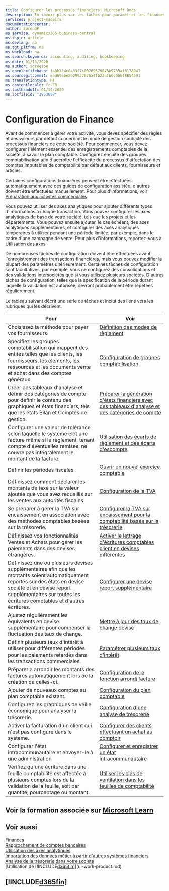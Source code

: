 ```yaml
---
title: Configurer les processus financiers| Microsoft Docs
description: En savoir plus sur les tâches pour paramétrer les finances de votre société afin de les adapter à votre comptabilité ou vos audits.
services: project-madeira
documentationcenter: ''
author: SorenGP
ms.service: dynamics365-business-central
ms.topic: article
ms.devlang: na
ms.tgt_pltfrm: na
ms.workload: na
ms.search.keywords: accounting, auditing, bookkeeping
ms.date: 01/13/2020
ms.author: sgroespe
ms.openlocfilehash: fa8b324c0a63f7c00209579878b9739af8178041
ms.sourcegitcommit: ead69ebe5b29927876a4fb23afb6c066f8854591
ms.translationtype: HT
ms.contentlocale: fr-FR
ms.lasthandoff: 01/14/2020
ms.locfileid: "2953658"
---
```

# <a name="setting-up-finance"></a>Configuration de Finance
Avant de commencer à gérer votre activité, vous devez spécifier des règles et des valeurs par défaut concernant le mode de gestion souhaité des processus financiers de cette société. Pour commencer, vous devez configurer l'élément essentiel des enregistrements comptables de la société, à savoir le plan comptable. Configurez ensuite des groupes comptabilisation afin d'accroître l'efficacité du processus d'affectation des comptes imputables de comptabilité par défaut aux clients, fournisseurs et articles.

Certaines configurations financières peuvent être effectuées automatiquement avec des guides de configuration assistée, d'autres doivent être effectuées manuellement. Pour plus d'informations, voir [Préparation aux activités commerciales](ui-get-ready-business.md).

Vous pouvez utiliser des axes analytiques pour ajouter différents types d'informations à chaque transaction. Vous pouvez configurer les axes analytiques de base de votre société, tels que les projets et les départements. Vous pouvez ensuite ajouter, le cas échéant, des axes analytiques supplémentaires, et configurer des axes analytiques temporaires à utiliser pendant une période limitée, par exemple, dans le cadre d'une campagne de vente. Pour plus d'informations, reportez-vous à [Utilisation des axes](finance-dimensions.md).

De nombreuses tâches de configuration doivent être effectuées avant l'enregistrement des transactions financières, mais vous pouvez modifier la plupart des paramètres ultérieurement. Certaines tâches de configuration sont facultatives, par exemple, vous ne configurez des consolidations et des validations intersociétés que si vous utilisez plusieurs sociétés. D'autres tâches de configuration, telles que la spécification de la période durant laquelle la validation est autorisée, devront probablement être répétées régulièrement.  

Le tableau suivant décrit une série de tâches et inclut des liens vers les rubriques qui les décrivent.

| Pour | Voir |
| --- | --- |
| Choisissez la méthode pour payer vos fournisseurs. |[Définition des modes de règlement](finance-payment-methods.md) |
| Spécifiez les groupes comptabilisation qui mappent des entités telles que les clients, les fournisseurs, les éléments, les ressources et les documents vente et achat dans des comptes généraux. |[Configuration de groupes comptabilisation](finance-posting-groups.md)|
|Créer des tableaux d'analyse et définir des catégories de compte pour définir le contenu des graphiques et états financiers, tels que les états Bilan et Comptes de gestion.|[Préparer la génération d'états financiers avec des tableaux d'analyse et des catégories de compte](bi-how-work-account-schedule.md)|
|Configurer une valeur de tolérance selon laquelle le système clôt une facture même si le règlement, tenant compte d'éventuelles remises, ne couvre pas intégralement le montant de la facture.|[Utilisation des écarts de règlement et des écarts d'escompte](finance-payment-tolerance-and-payment-discount-tolerance.md)|
| Définir les périodes fiscales. |[Ouvrir un nouvel exercice comptable](finance-how-open-new-fiscal-year.md) |
| Définissez comment déclarer les montants de taxe sur la valeur ajoutée que vous avez recueillis sur les ventes aux autorités fiscales. |[Configuration de la TVA](finance-setup-vat.md)|
|Se préparer à gérer la TVA sur encaissement en association avec des méthodes comptables basées sur la trésorerie.|[Configurer la TVA sur encaissement pour la comptabilité basée sur la trésorerie](finance-setup-unrealized-vat.md)|
| Définissez vos fonctionnalités Ventes et Achats pour gérer les paiements dans des devises étrangères.|[Activer le lettrage d'écritures comptables client en devises différentes](finance-how-enable-application-ledger-entries-different-currencies.md)
|Définissez une ou plusieurs devises supplémentaires afin que les montants soient automatiquement reportés sur des états en devise société et en devise report supplémentaires sur toutes les écritures comptables et d'autres écritures.|[Configurer une devise report supplémentaire](finance-how-setup-additional-currencies.md)|
|Ajustez régulièrement les équivalents en devise supplémentaire pour compenser la fluctuation des taux de change.|[Mettre à jour des taux de change devise](finance-how-update-currencies.md)|
|Définir plusieurs taux d'intérêt à utiliser pour différentes périodes pour les paiements retardés dans les transactions commerciales.|[Paramétrer plusieurs taux d'intérêt](finance-how-to-set-up-multiple-interest-rates.md)|
|Préparer à arrondir les montants des factures automatiquement lors de la création de celles-ci.|[Configuration de la fonction arrondi facture](finance-set-up-invoice-rounding.md)|
| Ajouter de nouveaux comptes au plan comptable existant. |[Configuration du plan comptable](finance-setup-chart-accounts.md) |
| Configurez les graphiques de veille économique pour analyser la trésorerie. |[Configuration d'une analyse de trésorerie](finance-setup-cash-flow-analyses.md) |
|Activer la facturation d'un client qui n'est pas configuré dans le système.|[Configurer des clients effectuant un achat au comptoir](finance-how-to-set-up-cash-customers.md)|
| Configurer l'état intracommunautaire et envoyer-le à une administration | [Configurer et enregistrer un état intracommunautaire](finance-how-setup-report-intrastat.md)|
|Vérifiez qu'une écriture dans une feuille comptabilité est affectée à plusieurs comptes lors de la validation de la feuille, soit par quantité, pourcentage ou montant.|[Utiliser les clés de ventilation dans les feuilles de comptabilité](ui-how-use-allocation-keys-general-journals.md)|

## <a name="see-related-training-at-microsoft-learnlearnpathsset-up-financial-management-dynamics-365-business-central"></a>Voir la formation associée sur [Microsoft Learn](/learn/paths/set-up-financial-management-dynamics-365-business-central/)

## <a name="see-also"></a>Voir aussi
[Finances](finance.md)  
[Rapprochement de comptes bancaires](bank-manage-bank-accounts.md)  
[Utilisation des axes analytiques](finance-dimensions.md)  
[Importation des données métier à partir d'autres systèmes financiers](across-import-data-configuration-packages.md)  
[Analyse de la trésorerie dans votre société](finance-analyze-cash-flow.md)  
[Utilisation de [!INCLUDE[d365fin](includes/d365fin_md.md)]](ui-work-product.md)  

## [!INCLUDE[d365fin](includes/free_trial_md.md)]  
